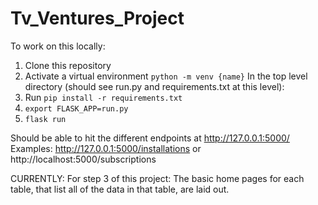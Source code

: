 # Tv_Ventures_Project

To work on this locally:

1) Clone this repository
2) Activate a virtual environment `python -m venv {name}`
In the top level directory (should see run.py and requirements.txt at this level):
3) Run `pip install -r requirements.txt`
4) `export FLASK_APP=run.py`
5) `flask run`

Should be able to hit the different endpoints at http://127.0.0.1:5000/
Examples: http://127.0.0.1:5000/installations or http://localhost:5000/subscriptions


CURRENTLY:
For step 3 of this project:
The basic home pages for each table, that list all of the data in that table, are laid out. 


